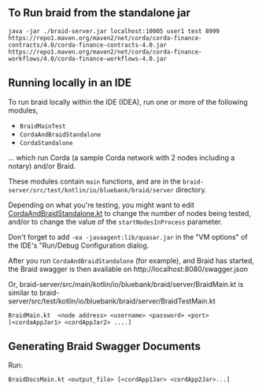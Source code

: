 

## To Run braid from the standalone jar

```
java -jar ./braid-server.jar localhost:10005 user1 test 8999 https://repo1.maven.org/maven2/net/corda/corda-finance-contracts/4.0/corda-finance-contracts-4.0.jar https://repo1.maven.org/maven2/net/corda/corda-finance-workflows/4.0/corda-finance-workflows-4.0.jar
```

## Running locally in an IDE

To run braid locally within the IDE (IDEA), run one or more of the following modules,

- `BraidMainTest`
- `CordaAndBraidStandalone`
- `CordaStandalone`

... which run Corda (a sample Corda network with 2 nodes including a notary) and/or Braid.

These modules contain `main` functions, and
are in the `braid-server/src/test/kotlin/io/bluebank/braid/server` directory.

Depending on what you're testing, you might want to edit
[CordaAndBraidStandalone.kt](./src/test/kotlin/io/bluebank/braid/server/CordaStandalone.kt)
to change the number of nodes being tested,
and/or to change the value of the `startNodesInProcess` parameter.

Don't forget to add `-ea -javaagent:lib/quasar.jar` in the "VM options" of the IDE's
"Run/Debug Configuration dialog.

After you run `CordaAndBraidStandalone` (for example), and Braid has started,
the Braid swagger is then available on http://localhost:8080/swagger.json

Or, braid-server/src/main/kotlin/io/bluebank/braid/server/BraidMain.kt is similar to
braid-server/src/test/kotlin/io/bluebank/braid/server/BraidTestMain.kt

```BraidMain.kt  <node address> <username> <password> <port> [<cordaAppJar1> <cordAppJar2> ....]```

## Generating Braid Swagger Documents

Run:

```BraidDocsMain.kt <output_file> [<cordApp1Jar> <cordApp2Jar>...]```


